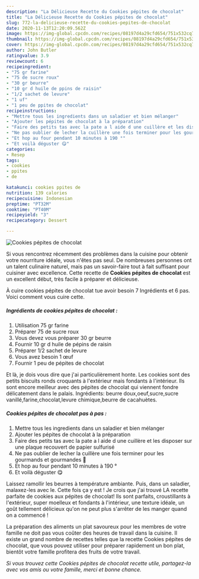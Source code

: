```yaml
---
description: "La Délicieuse Recette du Cookies pépites de chocolat"
title: "La Délicieuse Recette du Cookies pépites de chocolat"
slug: 772-la-delicieuse-recette-du-cookies-pepites-de-chocolat
date: 2020-11-13T12:20:09.562Z
image: https://img-global.cpcdn.com/recipes/08197d4a29cfd654/751x532cq70/cookies-pepites-de-chocolat-photo-principale-de-la-recette.jpg
thumbnail: https://img-global.cpcdn.com/recipes/08197d4a29cfd654/751x532cq70/cookies-pepites-de-chocolat-photo-principale-de-la-recette.jpg
cover: https://img-global.cpcdn.com/recipes/08197d4a29cfd654/751x532cq70/cookies-pepites-de-chocolat-photo-principale-de-la-recette.jpg
author: John Butler
ratingvalue: 3.9
reviewcount: 6
recipeingredient:
- "75 gr farine"
- "75 de sucre roux"
- "30 gr beurre"
- "10 gr d huile de ppins de raisin"
- "1/2 sachet de levure"
- "1 uf"
- "1 peu de ppites de chocolat"
recipeinstructions:
- "Mettre tous les ingredients dans un saladier et bien mélanger"
- "Ajouter les pépites de chocolat à la préparation"
- "Faire des petits tas avec la pate a l aide d une cuillère et les disposer sur une plaque recouvert de papier sulfurisé"
- "Ne pas oublier de lecher la cuillère une fois terminer pour les gourmands et gourmandes 🤭"
- "Et hop au four pendant 10 minutes à 190 °"
- "Et voilà déguster 😋"
categories:
- Resep
tags:
- cookies
- ppites
- de

katakunci: cookies ppites de 
nutrition: 139 calories
recipecuisine: Indonesian
preptime: "PT32M"
cooktime: "PT40M"
recipeyield: "3"
recipecategory: Dessert

---
```



![Cookies pépites de chocolat](https://img-global.cpcdn.com/recipes/08197d4a29cfd654/751x532cq70/cookies-pepites-de-chocolat-photo-principale-de-la-recette.jpg)

Si vous rencontrez récemment des problèmes dans la cuisine pour obtenir votre nourriture idéale, vous n'êtes pas seul. De nombreuses personnes ont un talent culinaire naturel, mais pas un savoir-faire tout à fait suffisant pour cuisiner avec excellence. Cette recette de <strong> Cookies pépites de chocolat </strong> est un excellent début, très facile à préparer et délicieuse.

<!--inarticleads1-->

À cuire cookies pépites de chocolat tue avoir besoin 7 Ingrédients et 6 pas. Voici comment vous cuire cette.

##### Ingrédients de cookies pépites de chocolat :

1. Utilisation 75 gr farine
1. Préparer 75 de sucre roux
1. Vous devez vous préparer 30 gr beurre
1. Fournir 10 gr d huile de pépins de raisin
1. Préparer 1/2 sachet de levure
1. Vous avez besoin 1 œuf
1. Fournir 1 peu de pépites de chocolat


Et là, je dois vous dire que j&#39;ai particulièrement honte. Les cookies sont des petits biscuits ronds croquants à l&#39;extérieur mais fondants à l&#39;intérieur. Ils sont encore meilleur avec des pépites de chocolat qui viennent fondre délicatement dans le palais. Ingrédients: beurre doux,oeuf,sucre,sucre vanillé,farine,chocolat,levure chimique,beurre de cacahuètes. 

<!--inarticleads2-->

##### Cookies pépites de chocolat pas à pas :

1. Mettre tous les ingredients dans un saladier et bien mélanger
1. Ajouter les pépites de chocolat à la préparation
1. Faire des petits tas avec la pate a l aide d une cuillère et les disposer sur une plaque recouvert de papier sulfurisé
1. Ne pas oublier de lecher la cuillère une fois terminer pour les gourmands et gourmandes 🤭
1. Et hop au four pendant 10 minutes à 190 °
1. Et voilà déguster 😋


Laissez ramollir les beurres à température ambiante. Puis, dans un saladier, malaxez-les avec le. Cette fois ça y est ! Je crois que j&#39;ai trouvé LA recette parfaite de cookies aux pépites de chocolat! Ils sont parfaits, croustillants à l&#39;extérieur, super moelleux et fondants à l&#39;intérieur, une texture idéale, un goût tellement délicieux qu&#39;on ne peut plus s&#39;arrêter de les manger quand on a commencé ! 

<!--inarticleads1-->

<p>
La préparation des aliments un plat savoureux pour les membres de votre famille ne doit pas vous coûter des heures de travail dans la cuisine. Il existe un grand nombre de recettes telles que la recette Cookies pépites de chocolat, que vous pouvez utiliser pour préparer rapidement un bon plat, bientôt votre famille profitera des fruits de votre travail.
</p>

<p>
<i>Si vous trouvez cette Cookies pépites de chocolat recette utile, partagez-la avec vos amis ou votre famille, merci et bonne chance.</i>
</p>
